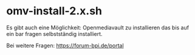 # omv-install-2.x.sh
Es gibt auch eine Möglichkeit:  Openmediavault zu installieren das bis auf ein bar fragen selbstständig installiert.

Bei weitere Fragen:  https://forum-bpi.de/portal
